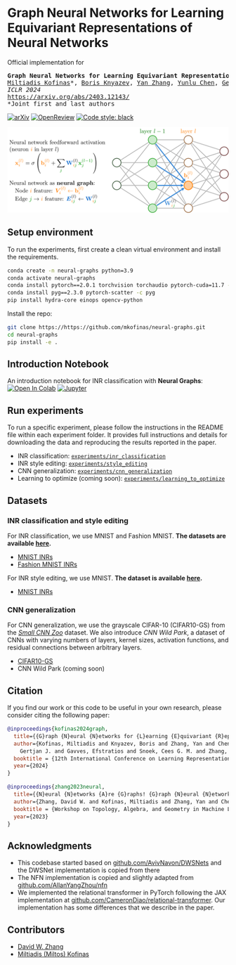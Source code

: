 # Graph Neural Networks for Learning Equivariant Representations of Neural Networks

Official implementation for
<pre>
<b>Graph Neural Networks for Learning Equivariant Representations of Neural Networks</b>
<a href="https://mkofinas.github.io/">Miltiadis Kofinas</a>*, <a href="https://bknyaz.github.io/">Boris Knyazev</a>, <a href="https://www.cyanogenoid.com/">Yan Zhang</a>, <a href="https://yunlu-chen.github.io/">Yunlu Chen</a>, <a href="https://gertjanburghouts.github.io/">Gertjan J. Burghouts</a>, <a href="https://egavves.com/">Efstratios Gavves</a>, <a href="https://www.ceessnoek.info/">Cees G. M. Snoek</a>, <a href="https://davzha.netlify.app/">David W. Zhang</a>*
<em>ICLR 2024</em>
<a href="https://arxiv.org/abs/2403.12143">https://arxiv.org/abs/2403.12143/</a>
*Joint first and last authors
</pre>

[![arXiv](https://img.shields.io/badge/arXiv-2403.12143-b31b1b.svg?logo=arxiv)](https://arxiv.org/abs/2403.12143)
[![OpenReview](https://img.shields.io/badge/OpenReview-oO6FsMyDBt-b31b1b.svg)](https://openreview.net/forum?id=oO6FsMyDBt)
<a href="https://github.com/psf/black"><img alt="Code style: black" src="https://img.shields.io/badge/code%20style-black-000000.svg"></a>

<picture>
  <source media="(prefers-color-scheme: dark)" srcset="assets/neural_graphs_dark_transparent_bg.png">
  <source media="(prefers-color-scheme: light)" srcset="assets/neural_graphs_light_transparent_bg.png">
  <img alt="Neural Graphs" src="assets/neural_graphs_light_transparent_bg.png">
</picture>

## Setup environment

To run the experiments, first create a clean virtual environment and install the requirements.

```bash
conda create -n neural-graphs python=3.9
conda activate neural-graphs
conda install pytorch==2.0.1 torchvision torchaudio pytorch-cuda=11.7 -c pytorch -c nvidia
conda install pyg==2.3.0 pytorch-scatter -c pyg
pip install hydra-core einops opencv-python
```

Install the repo:

```bash
git clone https://https://github.com/mkofinas/neural-graphs.git
cd neural-graphs
pip install -e .
```

## Introduction Notebook

An introduction notebook for INR classification with **Neural Graphs**:
[![Open In Colab](https://colab.research.google.com/assets/colab-badge.svg)](https://colab.research.google.com/github/mkofinas/neural-graphs/blob/main/notebooks/mnist-inr-classification.ipynb)
[![Jupyter](https://img.shields.io/static/v1.svg?logo=jupyter&label=Jupyter&message=View%20On%20Github&color=lightgreen)](notebooks/mnist-inr-classification.ipynb)

## Run experiments

To run a specific experiment, please follow the instructions in the README file within each experiment folder.
It provides full instructions and details for downloading the data and reproducing the results reported in the paper.

- INR classification: [`experiments/inr_classification`](experiments/inr_classification)
- INR style editing: [`experiments/style_editing`](experiments/style_editing)
- CNN generalization: [`experiments/cnn_generalization`](experiments/cnn_generalization)
- Learning to optimize (coming soon): [`experiments/learning_to_optimize`](experiments/learning_to_optimize)

## Datasets

### INR classification and style editing

For INR classification, we use MNIST and Fashion MNIST. **The datasets are available [here](https://www.dropbox.com/sh/56pakaxe58z29mq/AABtWNkRYroLYe_cE3c90DXVa?dl=0).**

- [MNIST INRs](https://www.dropbox.com/sh/56pakaxe58z29mq/AABtWNkRYroLYe_cE3c90DXVa?dl=0&preview=mnist-inrs.zip)
- [Fashion MNIST INRs](https://www.dropbox.com/sh/56pakaxe58z29mq/AABtWNkRYroLYe_cE3c90DXVa?dl=0&preview=fmnist_inrs.zip)

For INR style editing, we use MNIST. **The dataset is available [here](https://www.dropbox.com/sh/56pakaxe58z29mq/AABtWNkRYroLYe_cE3c90DXVa?dl=0).**

- [MNIST INRs](https://www.dropbox.com/sh/56pakaxe58z29mq/AABtWNkRYroLYe_cE3c90DXVa?dl=0&preview=mnist-inrs.zip)

### CNN generalization

For CNN generalization, we use the grayscale CIFAR-10 (CIFAR10-GS) from the
[_Small CNN Zoo_](https://github.com/google-research/google-research/tree/master/dnn_predict_accuracy)
dataset.
We also introduce *CNN Wild Park*, a dataset of CNNs with varying numbers of
layers, kernel sizes, activation functions, and residual connections between
arbitrary layers.

- [CIFAR10-GS](https://storage.cloud.google.com/gresearch/smallcnnzoo-dataset/cifar10.tar.xz)
- CNN Wild Park (coming soon)

## Citation

If you find our work or this code to be useful in your own research, please consider citing the following paper:

```bib
@inproceedings{kofinas2024graph,
  title={{G}raph {N}eural {N}etworks for {L}earning {E}quivariant {R}epresentations of {N}eural {N}etworks},
  author={Kofinas, Miltiadis and Knyazev, Boris and Zhang, Yan and Chen, Yunlu and Burghouts,
    Gertjan J. and Gavves, Efstratios and Snoek, Cees G. M. and Zhang, David W.},
  booktitle = {12th International Conference on Learning Representations ({ICLR})},
  year={2024}
}
```

```bib
@inproceedings{zhang2023neural,
  title={{N}eural {N}etworks {A}re {G}raphs! {G}raph {N}eural {N}etworks for {E}quivariant {P}rocessing of {N}eural {N}etworks},
  author={Zhang, David W. and Kofinas, Miltiadis and Zhang, Yan and Chen, Yunlu and Burghouts, Gertjan J. and Snoek, Cees G. M.},
  booktitle = {Workshop on Topology, Algebra, and Geometry in Machine Learning (TAG-ML), ICML},
  year={2023}
}
```

## Acknowledgments

- This codebase started based on [github.com/AvivNavon/DWSNets](https://github.com/AvivNavon/DWSNets) and the DWSNet implementation is copied from there
- The NFN implementation is copied and slightly adapted from [github.com/AllanYangZhou/nfn](https://github.com/AllanYangZhou/nfn)
- We implemented the relational transformer in PyTorch following the JAX implementation at [github.com/CameronDiao/relational-transformer](https://github.com/CameronDiao/relational-transformer). Our implementation has some differences that we describe in the paper.

## Contributors

- [David W. Zhang](https://davzha.netlify.app/)
- [Miltiadis (Miltos) Kofinas](https://mkofinas.github.io/)
